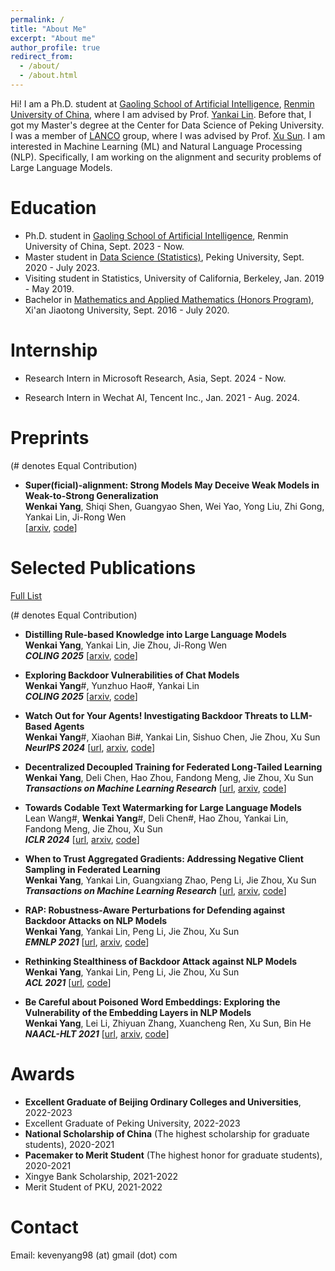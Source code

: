 ```yaml
---
permalink: /
title: "About Me"
excerpt: "About me"
author_profile: true
redirect_from: 
  - /about/
  - /about.html
---
```


Hi! I am a Ph.D. student at [Gaoling School of Artificial Intelligence](http://ai.ruc.edu.cn), [Renmin University of China](https://www.ruc.edu.cn), where I am advised by Prof. [Yankai Lin](https://linyankai.github.io). Before that, I got my Master's degree at the Center for Data Science of Peking University. I was a member of [LANCO](https://lancopku.github.io) group, where I was advised by Prof. [Xu Sun](https://xusun.org). I am interested in Machine Learning (ML) and Natural Language Processing (NLP). Specifically, I am working on the alignment and security problems of Large Language Models.

Education
======

* Ph.D. student in [Gaoling School of Artificial Intelligence](http://ai.ruc.edu.cn), Renmin University of China, Sept. 2023 - Now. 
* Master student in [Data Science (Statistics)](https://www.ds.pku.edu.cn), Peking University, Sept. 2020 - July 2023. 
* Visiting student in Statistics, University of California, Berkeley, Jan. 2019 - May 2019.
* Bachelor in [Mathematics and Applied Mathematics (Honors Program)](http://bjb.xjtu.edu.cn/info/1071/2192.htm), Xi'an Jiaotong University, Sept. 2016 - July 2020.

Internship
======
* Research Intern in Microsoft Research, Asia, Sept. 2024 - Now.

* Research Intern in Wechat AI, Tencent Inc., Jan. 2021 - Aug. 2024.


Preprints 
======

(# denotes Equal Contribution)

* **Super(ficial)-alignment: Strong Models May Deceive Weak Models in Weak-to-Strong Generalization**   
**Wenkai Yang**, Shiqi Shen, Guangyao Shen, Wei Yao, Yong Liu, Zhi Gong, Yankai Lin, Ji-Rong Wen   
[[arxiv](https://arxiv.org/pdf/2406.11431), [code](https://github.com/keven980716/weak-to-strong-deception)]





Selected Publications
======
[Full List](https://scholar.google.com/citations?user=8oNc9ZMAAAAJ&hl=en)

(# denotes Equal Contribution)

* **Distilling Rule-based Knowledge into Large Language Models**   
**Wenkai Yang**, Yankai Lin, Jie Zhou, Ji-Rong Wen   
***COLING 2025*** [[arxiv](https://arxiv.org/pdf/2311.08883.pdf), [code](https://github.com/RUCBM/rule-distillation)]

* **Exploring Backdoor Vulnerabilities of Chat Models**   
 **Wenkai Yang**#, Yunzhuo Hao#, Yankai Lin   
***COLING 2025*** [[arxiv](https://arxiv.org/pdf/2404.02406.pdf), [code](https://github.com/hychaochao/Chat-Models-Backdoor-Attacking)]

* **Watch Out for Your Agents! Investigating Backdoor Threats to LLM-Based Agents**   
**Wenkai Yang**#, Xiaohan Bi#, Yankai Lin, Sishuo Chen, Jie Zhou, Xu Sun   
***NeurIPS 2024*** [[url](https://neurips.cc/virtual/2024/poster/95425), [arxiv](https://arxiv.org/pdf/2402.11208.pdf), [code](https://github.com/lancopku/agent-backdoor-attacks)]

* **Decentralized Decoupled Training for Federated Long-Tailed Learning**   
**Wenkai Yang**, Deli Chen, Hao Zhou, Fandong Meng, Jie Zhou, Xu Sun   
***Transactions on Machine Learning Research*** [[url](https://openreview.net/forum?id=hw7inQwRxB), [arxiv](https://arxiv.org/pdf/2301.10394.pdf), [code]( https://github.com/keven980716/Federated_Learning_Experiments)]


* **Towards Codable Text Watermarking for Large Language Models**   
Lean Wang#, **Wenkai Yang**#, Deli Chen#, Hao Zhou, Yankai Lin, Fandong Meng, Jie Zhou, Xu Sun   
***ICLR 2024*** [[url](https://openreview.net/forum?id=JYu5Flqm9D), [arxiv](https://arxiv.org/pdf/2307.15992.pdf), [code](https://github.com/lancopku/codable-watermarking-for-llm)]



* **When to Trust Aggregated Gradients: Addressing Negative Client Sampling in Federated Learning**   
**Wenkai Yang**, Yankai Lin, Guangxiang Zhao, Peng Li, Jie Zhou, Xu Sun   
***Transactions on Machine Learning Research*** [[url](https://openreview.net/pdf?id=v73h3bYE2Z), [arxiv](https://arxiv.org/pdf/2301.10400.pdf), [code](https://github.com/lancopku/FedGLAD)]


* **RAP: Robustness-Aware Perturbations for Defending against Backdoor Attacks on NLP Models**   
**Wenkai Yang**, Yankai Lin, Peng Li, Jie Zhou, Xu Sun   
***EMNLP 2021*** [[url](https://aclanthology.org/2021.emnlp-main.659/), [arxiv](https://arxiv.org/pdf/2110.07831.pdf), [code](https://github.com/lancopku/RAP)]



* **Rethinking Stealthiness of Backdoor Attack against NLP Models**  
**Wenkai Yang**, Yankai Lin, Peng Li, Jie Zhou, Xu Sun  
***ACL 2021*** [[url](https://aclanthology.org/2021.acl-long.431), [code](https://github.com/lancopku/SOS)]


* **Be Careful about Poisoned Word Embeddings: Exploring the Vulnerability of the Embedding Layers in NLP Models**  
**Wenkai Yang**, Lei Li, Zhiyuan Zhang, Xuancheng Ren, Xu Sun, Bin He  
***NAACL-HLT 2021*** [[url](https://aclanthology.org/2021.naacl-main.165), [arxiv](https://arxiv.org/pdf/2103.15543.pdf), [code](https://github.com/lancopku/Embedding-Poisoning)] 






Awards
======

* **Excellent Graduate of Beijing Ordinary Colleges and Universities**, 2022-2023
* Excellent Graduate of Peking University, 2022-2023
* **National Scholarship of China** (The highest scholarship for graduate students), 2020-2021
* **Pacemaker to Merit Student** (The highest honor for graduate students), 2020-2021
* Xingye Bank Scholarship, 2021-2022
* Merit Student of PKU, 2021-2022

Contact
=====
Email: kevenyang98 (at) gmail (dot) com


